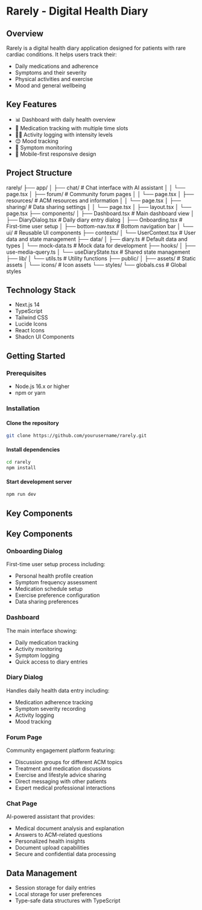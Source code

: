 # Rarely - Digital Health Diary

## Overview
Rarely is a digital health diary application designed for patients with rare cardiac conditions. It helps users track their:
- Daily medications and adherence
- Symptoms and their severity
- Physical activities and exercise
- Mood and general wellbeing

## Key Features
- 📊 Dashboard with daily health overview
- 💊 Medication tracking with multiple time slots
- 🏃‍♂️ Activity logging with intensity levels
- 😊 Mood tracking
- 🤒 Symptom monitoring
- 📱 Mobile-first responsive design

## Project Structure

rarely/
├── app/
│   ├── chat/                # Chat interface with AI assistant
│   │   └── page.tsx
│   ├── forum/              # Community forum pages
│   │   └── page.tsx
│   ├── resources/          # ACM resources and information
│   │   └── page.tsx
│   ├── sharing/            # Data sharing settings
│   │   └── page.tsx
│   ├── layout.tsx
│   └── page.tsx
├── components/
│   ├── Dashboard.tsx       # Main dashboard view
│   ├── DiaryDialog.tsx     # Daily diary entry dialog
│   ├── Onboarding.tsx     # First-time user setup
│   ├── bottom-nav.tsx     # Bottom navigation bar
│   └── ui/                # Reusable UI components
├── contexts/
│   └── UserContext.tsx    # User data and state management
├── data/
│   ├── diary.ts          # Default data and types
│   └── mock-data.ts      # Mock data for development
├── hooks/
│   ├── use-media-query.ts
│   └── useDiaryState.tsx # Shared state management
├── lib/
│   └── utils.ts          # Utility functions
├── public/
│   ├── assets/           # Static assets
│   └── icons/            # Icon assets
└── styles/
    └── globals.css       # Global styles


## Technology Stack
- Next.js 14
- TypeScript
- Tailwind CSS
- Lucide Icons
- React Icons
- Shadcn UI Components

## Getting Started

### Prerequisites
- Node.js 16.x or higher
- npm or yarn

### Installation

#### Clone the repository
```sh
git clone https://github.com/yourusername/rarely.git
```

#### Install dependencies
```sh
cd rarely
npm install
```

#### Start development server
```sh
npm run dev
```

## Key Components

## Key Components


### Onboarding Dialog
First-time user setup process including:
- Personal health profile creation
- Symptom frequency assessment
- Medication schedule setup
- Exercise preference configuration
- Data sharing preferences

### Dashboard
The main interface showing:
- Daily medication tracking
- Activity monitoring
- Symptom logging
- Quick access to diary entries

### Diary Dialog
Handles daily health data entry including:
- Medication adherence tracking
- Symptom severity recording
- Activity logging
- Mood tracking

### Forum Page
Community engagement platform featuring:
- Discussion groups for different ACM topics
- Treatment and medication discussions
- Exercise and lifestyle advice sharing
- Direct messaging with other patients
- Expert medical professional interactions

### Chat Page
AI-powered assistant that provides:
- Medical document analysis and explanation
- Answers to ACM-related questions
- Personalized health insights
- Document upload capabilities
- Secure and confidential data processing

## Data Management
- Session storage for daily entries
- Local storage for user preferences
- Type-safe data structures with TypeScript

